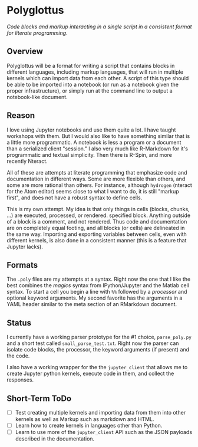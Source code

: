 # Polyglottus
_Code blocks and markup interacting in a single script in a consistent format
for literate programming_.

## Overview
Polyglottus will be a format for writing a script that contains blocks in different
languages, including markup languages, that will run in multiple kernels which
can import data from each other. A script of this type should be able to be
imported into a notebook (or run as a notebook given the proper infrastructure),
or simply run at the command line to output a notebook-like document.

## Reason
I love using Jupyter notebooks and use them quite a lot. I have taught workshops
with them. But I would also like to have something similar that is a little more
programmatic. A notebook is less a program or a document than a serialized client
"session." I also very much like R-Markdown for it's programmatic and textual simplicity.
Then there is R-Spin, and more recently Nteract.

All of these are attempts at literate programming that emphasize code and
documentation in different ways. Some are more flexible than others, and some are
more rational than others. For instance, although `hydrogen` (nteract for the Atom
editor) seems close to what I want to do, it is still "markup first", and does not
have a robust syntax to define cells.

This is my own attempt. My idea is that only things in cells (blocks, chunks, ...)
are executed, processed, or rendered. specified block. Anything outside of a block
is a comment, and not rendered. Thus code and documentation are on completely equal
footing, and all blocks (or cells) are delineated in the same way. Importing and
exporting variables between cells, even with different kernels, is also done in a
consistent manner (this is a feature that Jupyter lacks).

## Formats
The `.poly` files are my attempts at a syntax. Right now the one that I like the
best combines the _magics_ syntax from IPython/Jupyter and the Matlab cell syntax.
To start a cell you begin a line with `%%` followed by a _processor_ and optional
keyword arguments. My second favorite has the arguments in a YAML header similar
to the meta section of an RMarkdown document.

## Status
I currently have a working parser prototype for the #1 choice, `parse_poly.py` and
a short test called `small_parse_test.txt`. Right now the parser can isolate code
blocks, the processor, the keyword arguments (if present) and the code.

I also have a working wrapper for the the `jupyter_client` that allows me to
create Jupyter python kernels, execute code in them, and collect the responses.

## Short-Term ToDo
- [ ] Test creating multiple kernels and importing data from them into other kernels
as well as Markup such as markdown and HTML.
- [ ] Learn how to create kernels in languages other than Python.
- [ ] Learn to use more of the `jupyter_client` API such as the JSON payloads
described in the documentation.
